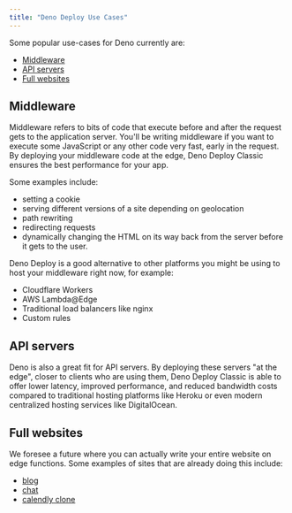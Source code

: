 ```yaml
---
title: "Deno Deploy Use Cases"
---
```


Some popular use-cases for Deno currently are:

- [Middleware](#middleware)
- [API servers](#api-servers)
- [Full websites](#full-websites)

## Middleware

Middleware refers to bits of code that execute before and after the request gets
to the application server. You'll be writing middleware if you want to execute
some JavaScript or any other code very fast, early in the request. By deploying
your middleware code at the edge, Deno Deploy Classic ensures the best
performance for your app.

Some examples include:

- setting a cookie
- serving different versions of a site depending on geolocation
- path rewriting
- redirecting requests
- dynamically changing the HTML on its way back from the server before it gets
  to the user.

Deno Deploy is a good alternative to other platforms you might be using to host
your middleware right now, for example:

- Cloudflare Workers
- AWS Lambda@Edge
- Traditional load balancers like nginx
- Custom rules

## API servers

Deno is also a great fit for API servers. By deploying these servers "at the
edge", closer to clients who are using them, Deno Deploy Classic is able to
offer lower latency, improved performance, and reduced bandwidth costs compared
to traditional hosting platforms like Heroku or even modern centralized hosting
services like DigitalOcean.

## Full websites

We foresee a future where you can actually write your entire website on edge
functions. Some examples of sites that are already doing this include:

- [blog](https://github.com/ry/tinyclouds)
- [chat](https://github.com/denoland/showcase_chat)
- [calendly clone](https://github.com/denoland/meet-me)
